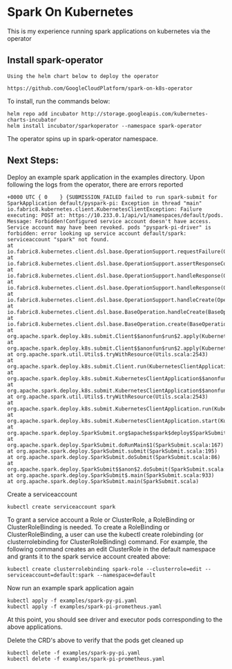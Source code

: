 # Spark On Kubernetes
This is my experience running spark applications on kubernetes via the operator

## Install spark-operator

	Using the helm chart below to deploy the operator

  ```
  https://github.com/GoogleCloudPlatform/spark-on-k8s-operator
  ```

  To install, run the commands below:
  ```
  helm repo add incubator http://storage.googleapis.com/kubernetes-charts-incubator
  helm install incubator/sparkoperator --namespace spark-operator
  ```

  The operator spins up in spark-operator namespace.

## Next Steps:
  Deploy an example spark application in the examples directory. Upon following the logs from the operator, there are errors reported
  ```
  +0000 UTC { 0    } {SUBMISSION_FAILED failed to run spark-submit for SparkApplication default/pyspark-pi: Exception in thread "main" io.fabric8.kubernetes.client.KubernetesClientException: Failure executing: POST at: https://10.233.0.1/api/v1/namespaces/default/pods. Message: Forbidden!Configured service account doesn't have access. Service account may have been revoked. pods "pyspark-pi-driver" is forbidden: error looking up service account default/spark: serviceaccount "spark" not found.
 at io.fabric8.kubernetes.client.dsl.base.OperationSupport.requestFailure(OperationSupport.java:470)
 at io.fabric8.kubernetes.client.dsl.base.OperationSupport.assertResponseCode(OperationSupport.java:407)
 at io.fabric8.kubernetes.client.dsl.base.OperationSupport.handleResponse(OperationSupport.java:379)
 at io.fabric8.kubernetes.client.dsl.base.OperationSupport.handleResponse(OperationSupport.java:343)
 at io.fabric8.kubernetes.client.dsl.base.OperationSupport.handleCreate(OperationSupport.java:226)
 at io.fabric8.kubernetes.client.dsl.base.BaseOperation.handleCreate(BaseOperation.java:769)
 at io.fabric8.kubernetes.client.dsl.base.BaseOperation.create(BaseOperation.java:356)
 at org.apache.spark.deploy.k8s.submit.Client$$anonfun$run$2.apply(KubernetesClientApplication.scala:141)
 at org.apache.spark.deploy.k8s.submit.Client$$anonfun$run$2.apply(KubernetesClientApplication.scala:140)
 at org.apache.spark.util.Utils$.tryWithResource(Utils.scala:2543)
 at org.apache.spark.deploy.k8s.submit.Client.run(KubernetesClientApplication.scala:140)
 at org.apache.spark.deploy.k8s.submit.KubernetesClientApplication$$anonfun$run$5.apply(KubernetesClientApplication.scala:250)
 at org.apache.spark.deploy.k8s.submit.KubernetesClientApplication$$anonfun$run$5.apply(KubernetesClientApplication.scala:241)
 at org.apache.spark.util.Utils$.tryWithResource(Utils.scala:2543)
 at org.apache.spark.deploy.k8s.submit.KubernetesClientApplication.run(KubernetesClientApplication.scala:241)
 at org.apache.spark.deploy.k8s.submit.KubernetesClientApplication.start(KubernetesClientApplication.scala:204)
 at org.apache.spark.deploy.SparkSubmit.org$apache$spark$deploy$SparkSubmit$$runMain(SparkSubmit.scala:849)
 at org.apache.spark.deploy.SparkSubmit.doRunMain$1(SparkSubmit.scala:167)
 at org.apache.spark.deploy.SparkSubmit.submit(SparkSubmit.scala:195)
 at org.apache.spark.deploy.SparkSubmit.doSubmit(SparkSubmit.scala:86)
 at org.apache.spark.deploy.SparkSubmit$$anon$2.doSubmit(SparkSubmit.scala:924)
 at org.apache.spark.deploy.SparkSubmit$.main(SparkSubmit.scala:933)
 at org.apache.spark.deploy.SparkSubmit.main(SparkSubmit.scala)
 ```

 Create a serviceaccount
 ```
 kubectl create serviceaccount spark
 ```

 To grant a service account a Role or ClusterRole, a RoleBinding or ClusterRoleBinding is needed. To create a RoleBinding or ClusterRoleBinding, a user can use the kubectl create rolebinding (or clusterrolebinding for ClusterRoleBinding) command. For example, the following command creates an edit ClusterRole in the default namespace and grants it to the spark service account created above:
 ```
 kubectl create clusterrolebinding spark-role --clusterrole=edit --serviceaccount=default:spark --namespace=default
 ```

 Now run an example spark application again
 ```
 kubectl apply -f examples/spark-py-pi.yaml
 kubectl apply -f examples/spark-pi-prometheus.yaml
 ```

 At this point, you should see driver and executor pods corresponding to the above applications.

 Delete the CRD's above to verify that the pods get cleaned up
 ```
 kubectl delete -f examples/spark-py-pi.yaml
 kubectl delete -f examples/spark-pi-prometheus.yaml
 ```
